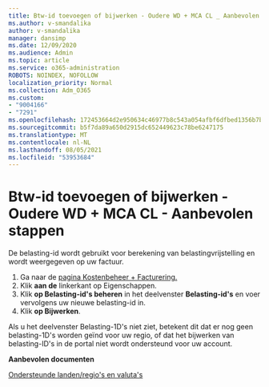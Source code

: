 ```yaml
---
title: Btw-id toevoegen of bijwerken - Oudere WD + MCA CL _ Aanbevolen stappen
ms.author: v-smandalika
author: v-smandalika
manager: dansimp
ms.date: 12/09/2020
ms.audience: Admin
ms.topic: article
ms.service: o365-administration
ROBOTS: NOINDEX, NOFOLLOW
localization_priority: Normal
ms.collection: Adm_O365
ms.custom:
- "9004166"
- "7291"
ms.openlocfilehash: 172453664d2e950634c46977b8c543a054afbf6dfbed1356b7b13416ecf80b22
ms.sourcegitcommit: b5f7da89a650d2915dc652449623c78be6247175
ms.translationtype: MT
ms.contentlocale: nl-NL
ms.lasthandoff: 08/05/2021
ms.locfileid: "53953684"
---
```

# <a name="add-or-update-vattax-id---legacy-wd--mca-cl---recommended-steps"></a>Btw-id toevoegen of bijwerken - Oudere WD + MCA CL - Aanbevolen stappen

De belasting-id wordt gebruikt voor berekening van belastingvrijstelling en wordt weergegeven op uw factuur.

1. Ga naar de [pagina Kostenbeheer + Facturering.](https://ms.portal.azure.com/#blade/Microsoft_Azure_GTM/ModernBillingMenuBlade/Overview) 
2. Klik **aan de** linkerkant op Eigenschappen. 
3. Klik **op Belasting-id's beheren** in het deelvenster **Belasting-id's** en voer vervolgens uw nieuwe belasting-id in.
4. Klik **op Bijwerken**. 

Als u het deelvenster  Belasting-1D's niet ziet, betekent dit dat er nog geen belasting-1D's worden geïnd voor uw regio, of dat het bijwerken van belasting-ID's in de portal niet wordt ondersteund voor uw account.

**Aanbevolen documenten**

[Ondersteunde landen/regio's en valuta's](https://azure.microsoft.com/pricing/faq/)

